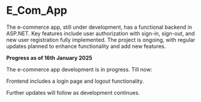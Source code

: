 # E_Com_App
The e-commerce app, still under development, has a functional backend in ASP.NET. Key features include user authorization with sign-in, sign-out, and new user registration fully implemented. The project is ongoing, with regular updates planned to enhance functionality and add new features.


**Progress as of 16th January 2025**


The e-commerce app development is in progress. Till now:

Frontend includes a login page and logout functionality.

Further updates will follow as development continues.
